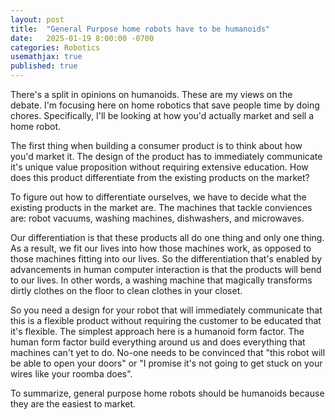 ```yaml
---
layout: post
title:  "General Purpose home robots have to be humanoids"
date:   2025-01-19 8:00:00 -0700
categories: Robotics
usemathjax: true
published: true
---
```


There's a split in opinions on humanoids. These are my views on the debate. I'm focusing here on home robotics that save people time by doing chores. Specifically, I'll be looking at how you'd actually market and sell a home robot.

The first thing when building a consumer product is to think about how you'd market it. The design of the product has to immediately communicate it's unique value proposition without requiring extensive education. How does this product differentiate from the existing products on the market? 

To figure out how to differentiate ourselves, we have to decide what the existing products in the market are. The machines that tackle conviences are: robot vacuums, washing machines, dishwashers, and microwaves. 

Our differentiation is that these products all do one thing and only one thing. As a result, we fit our lives into how those machines work, as opposed to those machines fitting into our lives. So the differentiation that's enabled by advancements in human computer interaction is that the products will bend to our lives. In other words, a washing machine that magically transforms dirtly clothes on the floor to clean clothes in your closet.

So you need a design for your robot that will immediately communicate that this is a flexible product without requiring the customer to be educated that it's flexible. The simplest approach here is a humanoid form factor. The human form factor build everything around us and does everything that machines can't yet to do. No-one needs to be convinced that "this robot will be able to open your doors" or "I promise it's not going to get stuck on your wires like your roomba does". 

To summarize, general purpose home robots should be humanoids because they are the easiest to market. 